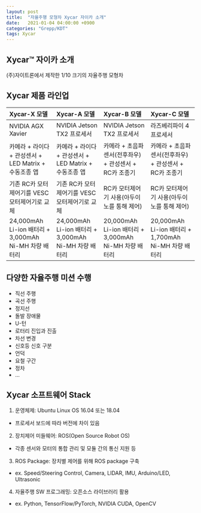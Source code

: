 ```yaml
---
layout: post
title:  "자율주행 모형차 Xycar 자이카 소개"
date:   2021-01-04 04:00:00 +0900
categories: "Grepp/KDT"
tags: Xycar
---
```


## Xycar™ 자이카 소개

(주)자이트론에서 제작한 1/10 크기의 자율주행 모형차


## Xycar 제품 라인업

| Xycar-X 모델 | Xycar-A 모델 | Xycar-B 모델 | Xycar-C 모델 |
|:-|:-|:-|:-|
| NVIDIA AGX Xavier | NVIDIA Jetson TX2 프로세서 | NVIDIA Jetson TX2 프로세서 | 라즈베리파이 4 프로세서 |
| 카메라 + 라이다 + 관성센서 + LED Matrix + 수동조종 앱 | 카메라 + 라이다 + 관성센서 + LED Matrix + 수동조종 앱 | 카메라 + 초음파센서(전후좌우) + 관성센서 + RC카 조종기 | 카메라 + 초음파센서(전후좌우) + 관성센서 + RC카 조종기 |
| 기존 RC카 모터제어기를 VESC 모터제어기로 교체 | 기존 RC카 모터제어기를 VESC 모터제어기로 교체 | RC카 모터제어기 사용(아두이노를 통해 제어) | RC카 모터제어기 사용(아두이노를 통해 제어) |
| 24,000mAh Li-ion 배터리 + 3,000mAh Ni-MH 차량 배터리 | 24,000mAh Li-ion 배터리 + 3,000mAh Ni-MH 차량 배터리 | 20,000mAh Li-ion 배터리 + 3,000mAh Ni-MH 차량 배터리 | 20,000mAh Li-ion 배터리 + 1,700mAh Ni-MH 차량 배터리 |




## 다양한 자율주행 미션 수행

- 직선 주행
- 곡선 주행
- 정지선
- 돌발 장애물
- U-턴
- 로터리 진입과 진출
- 차선 변경
- 신호등 신호 구분
- 언덕
- 요철 구간
- 정차
- ...



## Xycar 소프트웨어 Stack

1. 운영체제: Ubuntu Linux OS 16.04 또는 18.04
- 프로세서 보드에 따라 버전에 차이 있음

2. 장치제어 미들웨어: ROS(Open Source Robot OS)
- 각종 센서와 모터의 통합 관리 및 모듈 간의 통신 지원 등

3. ROS Package: 장치별 제어를 위해 ROS package 구축
- ex. Speed/Steering Control, Camera, LIDAR, IMU, Arduino/LED, Ultrasonic

4. 자율주행 SW 프로그래밍: 오픈소스 라이브러리 활용
- ex. Python, TensorFlow/PyTorch, NVIDIA CUDA, OpenCV



